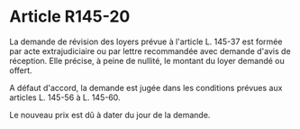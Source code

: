 # Article R145-20

La demande de révision des loyers prévue à l'article L. 145-37 est formée par acte extrajudiciaire ou par lettre recommandée avec demande d'avis de réception. Elle précise, à peine de nullité, le montant du loyer demandé ou offert.

A défaut d'accord, la demande est jugée dans les conditions prévues aux articles L. 145-56 à L. 145-60.

Le nouveau prix est dû à dater du jour de la demande.
